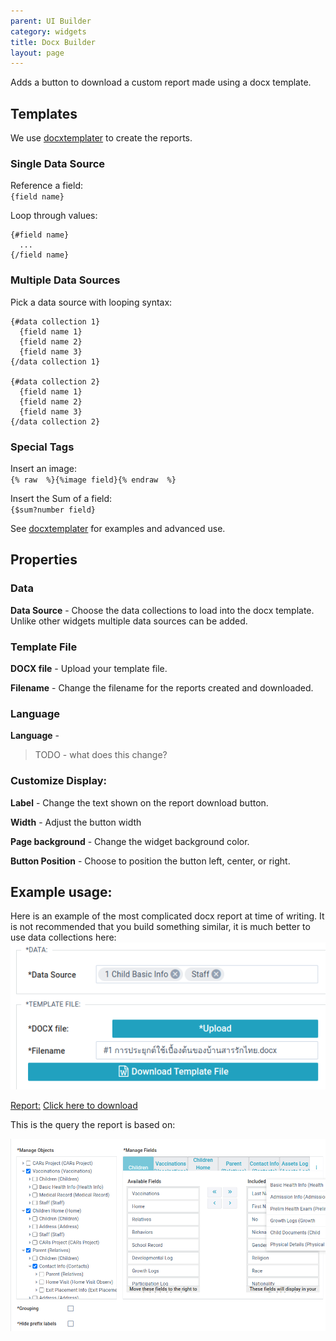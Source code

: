 ```yaml
---
parent: UI Builder
category: widgets
title: Docx Builder
layout: page
---
```


Adds a button to download a custom report made using a docx template.

## Templates

We use [docxtemplater](https://docxtemplater.com/) to create the reports.

### Single Data Source

Reference a field:\
`{field name}`

Loop through values:

```
{#field name}
  ...
{/field name}
```

### Multiple Data Sources

Pick a data source with looping syntax:

```
{#data collection 1}
  {field name 1}
  {field name 2}
  {field name 3}
{/data collection 1}

{#data collection 2}
  {field name 1}
  {field name 2}
  {field name 3}
{/data collection 2}
```

### Special Tags

Insert an image:\
`{% raw  %}{%image field}{% endraw  %}`

Insert the Sum of a field:\
`{$sum?number field}`

See [docxtemplater](https://docxtemplater.com/) for examples and advanced use.

## Properties

### Data

**Data Source** - Choose the data collections to load into the docx template. Unlike other widgets multiple data sources can be added.

### Template File

**DOCX file** - Upload your template file.

**Filename** - Change the filename for the reports created and downloaded.

### Language

**Language** -

> TODO - what does this change?

### Customize Display:

**Label** - Change the text shown on the report download button.

**Width** - Adjust the button width

**Page background** - Change the widget background color.

**Button Position** - Choose to position the button left, center, or right.

## Example usage:
Here is an example of the most complicated docx report at time of writing.
It is not recommended that you build something similar, it is much better to use data collections here: 
![](files/widget.png)

[Report:](files/#1การประยุกต์ใช้เบื้องต้นของบ้านสารรักไทย.docx) <a href="https://github.com/CruGlobal/appbuilder_docs/raw/master/user/uiBuilder/widgets/docx/files/%231%E0%B8%81%E0%B8%B2%E0%B8%A3%E0%B8%9B%E0%B8%A3%E0%B8%B0%E0%B8%A2%E0%B8%B8%E0%B8%81%E0%B8%95%E0%B9%8C%E0%B9%83%E0%B8%8A%E0%B9%89%E0%B9%80%E0%B8%9A%E0%B8%B7%E0%B9%89%E0%B8%AD%E0%B8%87%E0%B8%95%E0%B9%89%E0%B8%99%E0%B8%82%E0%B8%AD%E0%B8%87%E0%B8%9A%E0%B9%89%E0%B8%B2%E0%B8%99%E0%B8%AA%E0%B8%B2%E0%B8%A3%E0%B8%A3%E0%B8%B1%E0%B8%81%E0%B9%84%E0%B8%97%E0%B8%A2.docx" target="_blank" download>Click here to download</a>


This is the query the report is based on:

![](files/query.png)